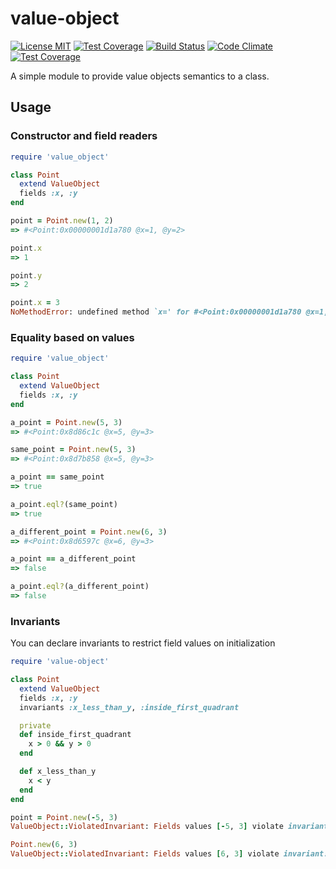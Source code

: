 value-object
============
[![License MIT](http://img.shields.io/badge/license-MIT-green.svg)](http://opensource.org/licenses/MIT)
[![Test Coverage](https://codeclimate.com/github/noflopsquad/valueobjects/badges/coverage.svg)](https://codeclimate.com/github/noflopsquad/valueobjects/coverage)
[![Build Status](https://travis-ci.org/noflopsquad/valueobjects.svg?branch=master)](https://travis-ci.org/noflopsquad/valueobjects)
[![Code Climate](https://codeclimate.com/github/noflopsquad/valueobjects/badges/gpa.svg)](https://codeclimate.com/github/noflopsquad/valueobjects)
[![Test Coverage](https://codeclimate.com/github/noflopsquad/valueobjects/badges/coverage.svg)](https://codeclimate.com/github/noflopsquad/valueobjects/coverage)

A simple module to provide value objects semantics to a class.


## Usage

### Constructor and field readers

```ruby
require 'value_object'

class Point
  extend ValueObject
  fields :x, :y
end

point = Point.new(1, 2)
=> #<Point:0x00000001d1a780 @x=1, @y=2>

point.x
=> 1

point.y
=> 2

point.x = 3
NoMethodError: undefined method `x=' for #<Point:0x00000001d1a780 @x=1, @y=2>
```

### Equality based on values

```ruby
require 'value_object'

class Point
  extend ValueObject
  fields :x, :y
end

a_point = Point.new(5, 3)
=> #<Point:0x8d86c1c @x=5, @y=3>

same_point = Point.new(5, 3)
=> #<Point:0x8d7b858 @x=5, @y=3>

a_point == same_point
=> true

a_point.eql?(same_point)
=> true

a_different_point = Point.new(6, 3)
=> #<Point:0x8d6597c @x=6, @y=3>

a_point == a_different_point
=> false

a_point.eql?(a_different_point)
=> false
```

### Invariants

You can declare invariants to restrict field values on initialization

```ruby
require 'value-object'

class Point
  extend ValueObject
  fields :x, :y
  invariants :x_less_than_y, :inside_first_quadrant

  private
  def inside_first_quadrant
    x > 0 && y > 0
  end

  def x_less_than_y
    x < y
  end
end

point = Point.new(-5, 3)
ValueObject::ViolatedInvariant: Fields values [-5, 3] violate invariant: inside_first_cuadrant

Point.new(6, 3)
ValueObject::ViolatedInvariant: Fields values [6, 3] violate invariant: x_less_than_y
```
